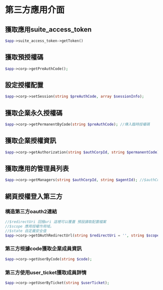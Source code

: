 # 第三方應用介面

## 獲取應用suite_access_token

```php
$app->suite_access_token->getToken()
```

## 獲取預授權碼

```php
$app->corp->getPreAuthCode();
```

## 設定授權配置

```php
$app->corp->setSession(string $preAuthCode, array $sessionInfo);
```

## 獲取企業永久授權碼

```php
$app->corp->getPermanentByCode(string $preAuthCode); //傳入臨時授權碼
```

## 獲取企業授權資訊

```php
$app->corp->getAuthorization(string $authCorpId, string $permanentCode); //$authCorpId 授權的企業corp_id $permanentCode 授權的永久授權碼
```

## 獲取應用的管理員列表

```php
$app->corp->getManagers(string $authCorpId, string $agentId); //$authCorpId 授權的企業corp_id  $agentId 授權方安裝的應用agentid
```

##  網頁授權登入第三方

### 構造第三方oauth2連結

```php
//$redirectUri 回撥uri 這裡可以覆蓋 預設讀取配置檔案
//$scope 應用授權作用域。
//$state 自定義安全值
$app->corp->getOAuthRedirectUrl(string $redirectUri = '', string $scope = 'snsapi_userinfo', string $state = null); 
```

### 第三方根據code獲取企業成員資訊

```php
$app->corp->getUserByCode(string $code); 
```

### 第三方使用user_ticket獲取成員詳情

```php
$app->corp->getUserByTicket(string $userTicket); 
```
